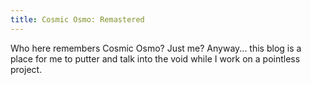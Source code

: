 ```yaml
---
title: Cosmic Osmo: Remastered
---
```

Who here remembers Cosmic Osmo? Just me? Anyway... this blog is a place for me to putter and talk into the void while I work on a pointless project. 
